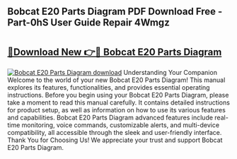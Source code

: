 ## Bobcat E20 Parts Diagram PDF Download Free - Part-0hS User Guide Repair 4Wmgz

# <h2><a href="http://dfm0l9w.blite.top/?on=Bobcat+E20+Parts+Diagram">🔗Download New 👉🔴 Bobcat E20 Parts Diagram</a></h2>

[![Bobcat E20 Parts Diagram download](https://i.imgur.com/lujVjoI.png)](http://dfm0l9w.blite.top/?on=Bobcat+E20+Parts+Diagram)
Understanding Your Companion Welcome to the world of your new Bobcat E20 Parts Diagram! This manual explores its features, functionalities, and provides essential operating instructions. Before you begin using your Bobcat E20 Parts Diagram, please take a moment to read this manual carefully. It contains detailed instructions for product setup, as well as information on how to use its various features and capabilities. Bobcat E20 Parts Diagram advanced features include real-time monitoring, voice commands, customizable alerts, and multi-device compatibility, all accessible through the sleek and user-friendly interface. Thank You for Choosing Us! We appreciate your trust and support Bobcat E20 Parts Diagram.
